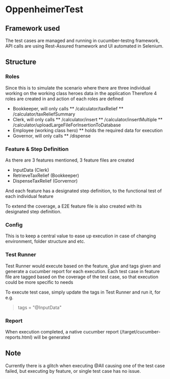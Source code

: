 # OppenheimerTest
## Framework used
The test cases are managed and running in cucumber-testng framework, API calls are using Rest-Assured framework and UI automated in Selenium.

## Structure
### Roles
Since this is to simulate the scenario where there are three individual working on the working class heroes data in the application
Therefore 4 roles are created in and action of each roles are defined
* Bookkeeper, will only calls
** /calculator/taxRelief
** /calculator/taxReliefSummary
* Clerk, will only calls
** /calculator/insert
** /calculator/insertMultiple
** /calculator/uploadLargeFileForInsertionToDatabase
* Employee (working class hero)
** holds the required data for execution
* Governor, will only calls
** /dispense

### Feature & Step Definition
As there are 3 features mentioned, 3 feature files are created
* InputData (Clerk)
* RetrieveTaxRelief (Bookkeeper)
* DispenseTaxRelief (Gorvernor)

And each feature has a designated step definition, to the functional test of each individual feature

To extend the coverage, a E2E feature file is also created with its designated step definition.

### Config
This is to keep a central value to ease up execution in case of changing environment, folder structure and etc.

### Test Runner
Test Runner would execute based on the feature, glue and tags given and generate a cucumber report for each execution.
Each test case in feature file are tagged based on the coverage of the test case, so that execution could be more specific to needs

To execute test case, simply update the tags in Test Runner and run it, for e.g.
> tags = "@InputData"

### Report
When execution completed, a native cucumber report (/target/cucumber-reports.html) will be generated

## Note
Currently there is a glitch when executing @All causing one of the test case failed, but executing by feature, or single test case has no issue.
